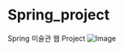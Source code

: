 # Spring_project
Spring 미술관 웹 Project
![Image](https://github.com/user-attachments/assets/e175f650-2942-4f16-9cf1-c8bebf42293c)
